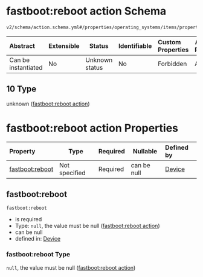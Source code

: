 # fastboot:reboot action Schema

```txt
v2/schema/action.schema.yml#/properties/operating_systems/items/properties/steps/items/properties/actions/items/oneOf/10
```




| Abstract            | Extensible | Status         | Identifiable | Custom Properties | Additional Properties | Access Restrictions | Defined In                                                           |
| :------------------ | ---------- | -------------- | ------------ | :---------------- | --------------------- | ------------------- | -------------------------------------------------------------------- |
| Can be instantiated | No         | Unknown status | No           | Forbidden         | Allowed               | none                | [device.schema.json\*](../device.schema.json "open original schema") |

## 10 Type

unknown ([fastboot:reboot action](device-properties-operating-systems-operating-system-properties-steps-step-properties-group-step-action-oneof-fastbootreboot-action.md))

# fastboot:reboot action Properties

| Property                           | Type          | Required | Nullable    | Defined by                                                                                                                                                                                                                                                                                                                              |
| :--------------------------------- | ------------- | -------- | ----------- | :-------------------------------------------------------------------------------------------------------------------------------------------------------------------------------------------------------------------------------------------------------------------------------------------------------------------------------------- |
| [fastboot:reboot](#fastbootreboot) | Not specified | Required | can be null | [Device](device-properties-operating-systems-operating-system-properties-steps-step-properties-group-step-action-oneof-fastbootreboot-action-properties-fastbootreboot-action.md "v2/schema/action.schema.yml#/properties/operating_systems/items/properties/steps/items/properties/actions/items/oneOf/10/properties/fastboot:reboot") |

## fastboot:reboot




`fastboot:reboot`

-   is required
-   Type: `null`, the value must be null ([fastboot:reboot action](device-properties-operating-systems-operating-system-properties-steps-step-properties-group-step-action-oneof-fastbootreboot-action-properties-fastbootreboot-action.md))
-   can be null
-   defined in: [Device](device-properties-operating-systems-operating-system-properties-steps-step-properties-group-step-action-oneof-fastbootreboot-action-properties-fastbootreboot-action.md "v2/schema/action.schema.yml#/properties/operating_systems/items/properties/steps/items/properties/actions/items/oneOf/10/properties/fastboot:reboot")

### fastboot:reboot Type

`null`, the value must be null ([fastboot:reboot action](device-properties-operating-systems-operating-system-properties-steps-step-properties-group-step-action-oneof-fastbootreboot-action-properties-fastbootreboot-action.md))
